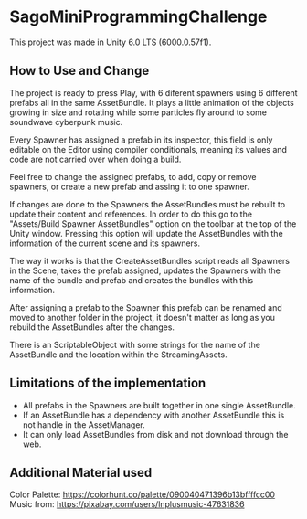 # SagoMiniProgrammingChallenge

This project was made in Unity 6.0 LTS (6000.0.57f1).

## How to Use and Change

The project is ready to press Play, with 6 diferent spawners using 6 different prefabs all in the same AssetBundle.
It plays a little animation of the objects growing in size and rotating while some particles fly around to some soundwave cyberpunk music.

Every Spawner has assigned a prefab in its inspector, this field is only editable on the Editor using compiler conditionals, meaning its values and code are not carried over when doing a build.

Feel free to change the assigned prefabs, to add, copy or remove spawners, or create a new prefab and assing it to one spawner. 

If changes are done to the Spawners the AssetBundles must be rebuilt to update their content and references. In order to do this go to the "Assets/Build Spawner AssetBundles" option on the toolbar at the top of the Unity window. Pressing this option will update the AssetBundles with the information of the current scene and its spawners.

The way it works is that the CreateAssetBundles script reads all Spawners in the Scene, takes the prefab assigned, updates the Spawners with the name of the bundle and prefab and creates the bundles with this information.

After assigning a prefab to the Spawner this prefab can be renamed and moved to another folder in the project, it doesn't matter as long as you rebuild the AssetBundles after the changes. 

There is an ScriptableObject with some strings for the name of the AssetBundle and the location within the StreamingAssets.

## Limitations of the implementation

- All prefabs in the Spawners are built together in one single AssetBundle.
- If an AssetBundle has a dependency with another AssetBundle this is not handle in the AssetManager.
- It can only load AssetBundles from disk and not download through the web.

## Additional Material used

Color Palette: https://colorhunt.co/palette/090040471396b13bffffcc00
Music from: https://pixabay.com/users/lnplusmusic-47631836